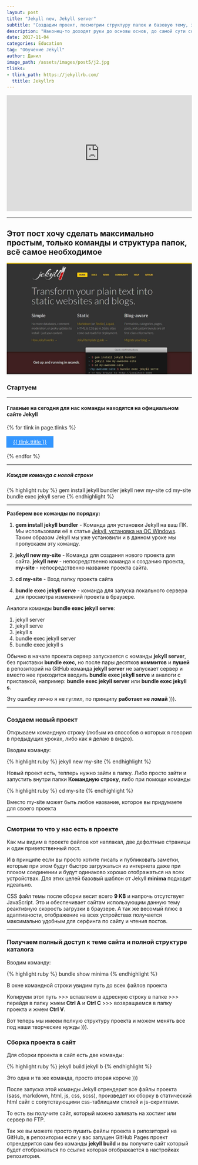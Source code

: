 ```yaml
---
layout: post
title: "Jekyll new, Jekyll server"
subtitle: "Создадим проект, посмотрим структуру папок и базовую тему, запустим проект локально, сделаем сборку"
description: "Наконец-то доходят руки до основы основ, до самой сути создания этого блога"
date: 2017-11-04
categories: Education
tag: "Обучение Jekyll"
author: Данил
image_path: /assets/images/post5/j2.jpg
tlinks:
- tlink_path: https://jekyllrb.com/ 
  ttitle: Jekyllrb
---
```


<iframe width="100%" height="315" src="https://www.youtube.com/embed/EdrdEjsOcM4" frameborder="0" gesture="media" allowfullscreen></iframe>

----------

## Этот пост хочу сделать максимально простым, только команды и структура папок, всё самое необходимое



<a href="/assets/images/post5/j1.jpeg" class="library item">
  <img src="/assets/images/post5/j1.jpeg" alt="step1 histat.ml-post5">
</a>

### Стартуем

----------

#### Главные на сегодня для нас команды находятся на официальном сайте Jekyll

<div class="archi-item">
{% for tlink in page.tlinks %}
	<p><a href="{{ tlink.tlink_path }}" target="_blank">{{ tlink.ttitle }}</a></p>
{% endfor %}
</div>

----------

##### Каждая команда с новой строки

{% highlight ruby %} 
gem install jekyll bundler
jekyll new my-site
cd my-site
bundle exec jekyll serve
{% endhighlight %}

----------

**Разберем все команды по порядку:**

1. **gem install jekyll bundler** - Команда для установки Jekyll на ваш ПК. Мы использовали её в статье <a href="http://histat.ml/education/2017/10/22/jekyll-install.html" target="_blank">Jekyll, установка на ОС Windows</a>. Таким образом Jekyll мы уже установили и в данном уроке мы пропускаем эту команду.

2. **jekyll new my-site** - Команда для создания нового проекта для сайта. **jekyll new** - непосредственно команда к созданию проекта, **my-site** - непосредственно название проекта сайта.

3. **cd my-site** - Вход папку проекта сайта

4. **bundle exec jekyll serve** - команда для запуска локального сервера для просмотра изменений проекта в браузере.

Аналоги команды **bundle exec jekyll serve**:
1. jekyll server
2. jekyll serve
3. jekyll s
4. bundle exec jekyll server
5. bundle exec jekyll s

Обычно в начале проекта сервер запускается с команды **jekyll server**, без приставки **bundle exec**, но после пары десятков **коммитов** и **пушей** в репозиторий на GitHub команда **jekyll server** не запускает сервер и вместо нее приходится вводить **bundle exec jekyll serve** и аналоги с приставкой, например: **bundle exec jekyll server** или **bundle exec jekyll s**.

Эту ошибку лично я не гуглил, по принципу **работает не ломай** ))).

----------

### Создаем новый проект 

Открываем командную строку (любым из способов о которых я говорил в предыдущих уроках, либо как я делаю в видео).

Вводим команду:

{% highlight ruby %} 
	jekyll new my-site
{% endhighlight %}

Новый проект есть, тепперь нужно зайти в папку. Либо просто зайти и запустить внутри папки **Командную строку**, либо при помощи команды

{% highlight ruby %} 
	cd my-site
{% endhighlight %}

Вместо my-site может быть любое название, которое вы придумаете для своего проекта

----------

### Смотрим то что у нас есть в проекте

Как мы видим в проекте файлов кот наплакал, две дефолтные страницы и один приветственный пост.

И в принципе если вы просто хотите писать и публиковать заметки, которые при этом будут быстро загружаться из интернета даже при плохом соединении и будут одинаково хорошо отображаться на всех устройствах. Для этих целей базовый шаблон от Jekyll **minima** подходит идеально.

CSS файл темы после сборки весит всего **9 KB** и напрочь отсутствует JavaScript. Это и обеспечивает сайтам использующим данную тему реактивную скорость загрузки в браузере. А так же весомый плюс в адаптивности, отображение на всех устройствах получается максимально удобным для серфинга по сайту и чтения постов.

----------

### Получаем полный доступ к теме сайта и полной структуре каталога

Вводим команду:

{% highlight ruby %} 
	bundle show minima
{% endhighlight %}

В окне командной строки увидим путь до всех файлов проекта

Копируем этот путь >>> вставляем в адресную строку в папке >>> перейдя в папку жмем **Ctrl A** и **Ctrl C** >>> возвращаемся в папку проекта и жмем **Ctrl V**.

Вот теперь мы имеем полную структуру проекта и можем менять все под наши творческие нужды ))).

### Сборка проекта в сайт

Для сборки проекта в сайт есть две команды:

{% highlight ruby %} 
	jekyll build
	jekyll b
{% endhighlight %}

Это одна и та же команда, просто вторая короче )))

После запуска этой команды Jekyll отрендерит все файлы проекта (sass, markdown, html, js, css, scss), произведет их сборку в статический html сайт с сопутствующими css-таблицами стилей и js-скриптами. 

То есть вы получите сайт, который можно заливать на хостинг или сервер по FTP.

Так же вы можете просто пушить файлы проекта в рипозиторий на GitHub, в репозитории если у вас запущен GitHub Pages проект отрендерится сам без команды **jekyll build** и вы получите сайт который будет отображаться по ссылке которая отображается в настройках репозитория.


<style>
  .archi-item a {
    padding: 7px 18px;
    border: 1px solid #eee;
    margin-left: -2px;
    margin-right: -2px;
    background-color: #3396FF;
    display: inline-block;
    color: #fff;
  }

  .archi-item a:hover {    
    
        background-color: #e33;
        color: #fff;
   
 }
</style>


